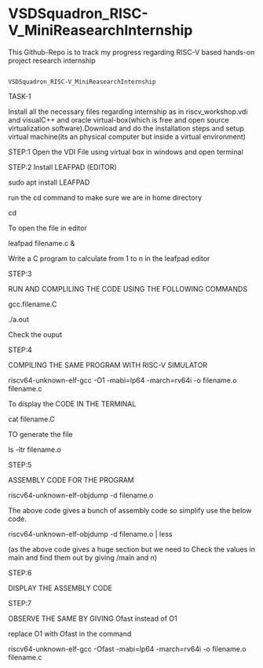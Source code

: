 # VSDSquadron_RISC-V_MiniReasearchInternship
This Github-Repo is to track my progress regarding RISC-V based hands-on project research internship 


                                                            VSDSquadron_RISC-V_MiniReasearchInternship

TASK-1

Install all the necessary files regarding internship as in riscv_workshop.vdi and visualC++ and oracle virtual-box(which is free and open source virtualization software).Download and do the installation steps and setup virtual machine(its an physical computer but inside a virtual environment)

STEP:1
Open the VDI File using virtual box in windows and open terminal 

STEP:2
Install LEAFPAD (EDITOR)

sudo apt install LEAFPAD

run the cd command to make sure we are in home directory 

cd

To open the file in editor 

leafpad filename.c &

Write a C program to calculate from 1 to n in the leafpad editor 

STEP:3

RUN AND COMPLILING THE CODE USING THE FOLLOWING COMMANDS

gcc.filename.C

./a.out

Check the ouput


STEP:4

COMPILING THE SAME PROGRAM WITH RISC-V SIMULATOR 

riscv64-unknown-elf-gcc -O1 -mabi=lp64 -march=rv64i -o filename.o filename.c

To display the CODE IN THE TERMINAL

cat filename.C

TO generate the file

ls -ltr filename.o

STEP:5

ASSEMBLY CODE FOR THE PROGRAM

riscv64-unknown-elf-objdump -d filename.o 

The above code gives a bunch of assembly code so simplify use the below code.

riscv64-unknown-elf-objdump -d filename.o | less

(as the above code gives a huge section but we need to Check the values in main and find them out by giving /main and n)

STEP:6

DISPLAY THE ASSEMBLY CODE 

STEP:7

OBSERVE THE SAME BY GIVING Ofast instead of O1

replace O1 with Ofast in the command

riscv64-unknown-elf-gcc -Ofast -mabi=lp64 -march=rv64i -o filename.o filename.c









